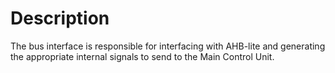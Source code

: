 # Description
The bus interface is responsible for interfacing with AHB-lite and generating the appropriate internal signals to send to the Main Control Unit.
